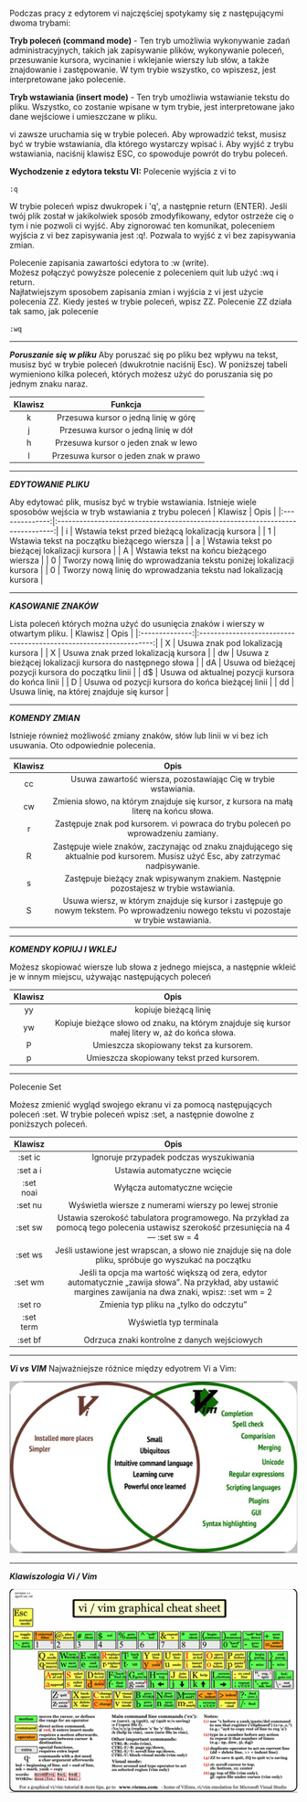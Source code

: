 Podczas pracy z edytorem vi najczęściej spotykamy się z następującymi dwoma trybami:

**Tryb poleceń (command mode)** - Ten tryb umożliwia wykonywanie zadań administracyjnych, takich jak zapisywanie plików, wykonywanie poleceń, przesuwanie kursora, wycinanie i wklejanie wierszy lub słów, a także znajdowanie i zastępowanie. W tym trybie wszystko, co wpiszesz, jest interpretowane jako polecenie.

**Tryb wstawiania (insert mode)** - Ten tryb umożliwia wstawianie tekstu do pliku. Wszystko, co zostanie wpisane w tym trybie, jest interpretowane jako dane wejściowe i umieszczane w pliku.

vi zawsze uruchamia się w trybie poleceń. Aby wprowadzić tekst, musisz być w trybie wstawiania, dla którego wystarczy wpisać i. Aby wyjść z trybu wstawiania, naciśnij klawisz ESC, co spowoduje powrót do trybu poleceń.

**Wychodzenie z edytora tekstu VI:** 
Polecenie wyjścia z vi to 

```
:q
```

W trybie poleceń wpisz dwukropek i 'q', a następnie return (ENTER). Jeśli twój plik został w jakikolwiek sposób zmodyfikowany, edytor ostrzeże cię o tym i nie pozwoli ci wyjść. Aby zignorować ten komunikat, poleceniem wyjścia z vi bez zapisywania jest :q!. Pozwala to wyjść z vi bez zapisywania zmian.

Polecenie zapisania zawartości edytora to :w (write).  
Możesz połączyć powyższe polecenie z poleceniem quit lub użyć :wq i return.  
Najłatwiejszym sposobem zapisania zmian i wyjścia z vi jest użycie polecenia ZZ. 
Kiedy jesteś w trybie poleceń, wpisz ZZ. Polecenie ZZ działa tak samo, jak polecenie 

```
:wq
```
___
***Poruszanie się w pliku***
Aby poruszać się po pliku bez wpływu na tekst, musisz być w trybie poleceń (dwukrotnie naciśnij Esc). W poniższej tabeli wymieniono kilka poleceń, których możesz użyć do poruszania się po jednym znaku naraz.

| Klawisz |                Funkcja               |
|:-------:|:------------------------------------:|
|    k    | Przesuwa kursor o jedną linię w górę |
|    j    |  Przesuwa kursor o jedną linię w dół |
|    h    |  Przesuwa kursor o jeden znak w lewo |
|    l    | Przesuwa kursor o jeden znak w prawo |
___
***EDYTOWANIE PLIKU***

Aby edytować plik, musisz być w trybie wstawiania. Istnieje wiele sposobów wejścia w tryb wstawiania z trybu poleceń
|     Klawisz    |                                      Opis                                     |
|:--------------:|:-----------------------------------------------------------------------------:|
|        i       |                Wstawia   tekst przed bieżącą lokalizacją kursora              |
|        1       |                  Wstawia   tekst na początku bieżącego wiersza                |
|        a       |                 Wstawia   tekst po bieżącej lokalizacji kursora               |
|        A       |                   Wstawia   tekst na końcu bieżącego wiersza                  |
|        0       |     Tworzy   nową linię do wprowadzania tekstu poniżej lokalizacji kursora    |
|        0       |       Tworzy   nową linię do wprowadzania tekstu nad lokalizacją kursora      |
___
***KASOWANIE ZNAKÓW***

Lista poleceń których można użyć do usunięcia znaków i wierszy w otwartym pliku.
|     Klawisz    |                                Opis                               |
|:--------------:|:-----------------------------------------------------------------:|
|        X       |                Usuwa   znak pod lokalizacją kursora               |
|        X       |               Usuwa   znak przed lokalizacją kursora              |
|        dw      |     Usuwa   z bieżącej lokalizacji kursora do następnego słowa    |
|        dA      |        Usuwa   od bieżącej pozycji kursora do początku linii      |
|        d$      |         Usuwa   od aktualnej pozycji kursora do końca linii       |
|        D       |         Usuwa   od pozycji kursora do końca bieżącej linii        |
|        dd      |            Usuwa   linię, na której znajduje się kursor           |
___
***KOMENDY ZMIAN***

Istnieje również możliwość zmiany znaków, słów lub linii w vi bez ich usuwania. Oto odpowiednie polecenia.

|     Klawisz    |                                                                         Opis                                                                        |
|:--------------:|:---------------------------------------------------------------------------------------------------------------------------------------------------:|
|        cc      |                                           Usuwa   zawartość wiersza, pozostawiając Cię w trybie wstawiania.                                         |
|        cw      |                               Zmienia słowo, na którym znajduje się   kursor, z kursora na małą literę na końcu słowa.                              |
|        r       |                                  Zastępuje znak pod kursorem. vi powraca   do trybu poleceń po wprowadzeniu zamiany.                                |
|        R       |         Zastępuje   wiele znaków, zaczynając od znaku znajdującego się aktualnie pod kursorem.   Musisz użyć Esc, aby zatrzymać nadpisywanie.       |
|        s       |                                Zastępuje bieżący znak wpisywanym   znakiem. Następnie pozostajesz w trybie wstawiania.                              |
|        S       |     Usuwa   wiersz, w którym znajduje się kursor i zastępuje go nowym tekstem. Po   wprowadzeniu nowego tekstu vi pozostaje w trybie wstawiania.    |
___
***KOMENDY KOPIUJ I WKLEJ***

Możesz skopiować wiersze lub słowa z jednego miejsca, a następnie wkleić je w innym miejscu, używając następujących poleceń

| Klawisz |                                               Opis                                               |
|:-------:|:------------------------------------------------------------------------------------------------:|
|    yy   |                                       kopiuje bieżącą linię                                      |
|    yw   | Kopiuje bieżące słowo od znaku, na którym znajduje się kursor małej litery w, aż do końca słowa. |
|    P    |                              Umieszcza skopiowany tekst za kursorem.                             |
|    p    |                            Umieszcza skopiowany tekst przed kursorem.                            |
___
Polecenie Set

Możesz zmienić wygląd swojego ekranu vi za pomocą następujących poleceń :set. W trybie poleceń wpisz :set, a następnie dowolne z poniższych poleceń.

|       Klawisz      |                                                                                   Opis                                                                                  |
|:------------------:|:-----------------------------------------------------------------------------------------------------------------------------------------------------------------------:|
|      :set   ic     |     Ignoruje przypadek podczas   wyszukiwania                                                                                                                           |
|      :set   a i    |     Ustawia automatyczne wcięcie                                                                                                                                        |
|     :set   noai    |                                                                      Wyłącza   automatyczne wcięcie                                                                     |
|      :set   nu     |                                                          Wyświetla   wiersze z numerami wierszy po lewej stronie                                                        |
|      :set   sw     |                  Ustawia   szerokość tabulatora programowego. Na przykład za pomocą tego polecenia   ustawisz szerokość przesunięcia na 4 — :set sw = 4                 |
|      :set   ws     |                                Jeśli   ustawione jest wrapscan, a   słowo nie znajduje się na dole pliku, spróbuje go wyszukać na początku                              |
|      :set   wm     |     Jeśli   ta opcja ma wartość większą od zera, edytor automatycznie „zawija słowa”. Na   przykład, aby ustawić margines zawijania na dwa znaki, wpisz: :set wm = 2    |
|      :set   ro     |                                                                 Zmienia   typ pliku na „tylko do odczytu”                                                               |
|     :set   term    |                                                                         Wyświetla   typ terminala                                                                       |
|      :set   bf     |                                                              Odrzuca   znaki kontrolne z danych wejściowych                                                             |
___
***Vi vs VIM***
Najważniejsze różnice między edyotrem Vi a Vim:

![Vi Vim](/grafiki/2_02_2_vi1.png)
___
***Klawiszologia Vi / Vim***


![Vi Vim](/grafiki/2_02_2_vi12.png)